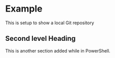 # Example

This is setup to show a local Git repository

## Second level Heading

This is another section added while in PowerShell.